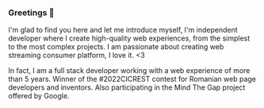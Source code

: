 ### Greetings 👋
I'm glad to find you here and let me introduce myself, I'm independent developer where I create high-quality web experiences, from the simplest to the most complex projects. I am passionate about creating web streaming consumer platform, I love it. <3

In fact, I am a full stack developer working with a web experience of more than 5 years.
Winner of the #2022CICREST contest for Romanian web page developers and inventors. Also participating in the Mind The Gap project offered by Google.

